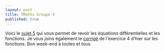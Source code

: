 ```yaml
---
layout: post
title: TMaths Groupe 4
published: true
---
```


Voici le [sujet 5](https://github.com/raveluz/raveluz.github.io/blob/master/pdf/Jour5.pdf) qui vous permet de revoir les équations différentielles et les fonctions. 
Je vous joins également le [corrigé](https://github.com/raveluz/raveluz.github.io/blob/master/pdf/Correction.Jour4.pdf) de l'exercice 4 d'hier sur les fonctions.
Bon week-end à toutes et tous.

